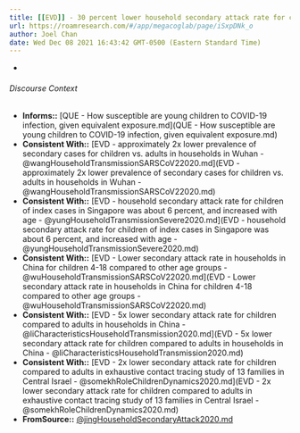 ```yaml
---
title: [[EVD]] - 30 percent lower household secondary attack rate for children vs. adults, ~2x lower than older adults, in Guangzhou - [[@jingHouseholdSecondaryAttack2020]]
url: https://roamresearch.com/#/app/megacoglab/page/iSxpDNk_o
author: Joel Chan
date: Wed Dec 08 2021 16:43:42 GMT-0500 (Eastern Standard Time)
---
```


- 

###### Discourse Context

- **Informs::** [QUE - How susceptible are young children to COVID-19 infection, given equivalent exposure.md](QUE - How susceptible are young children to COVID-19 infection, given equivalent exposure.md)
- **Consistent With::** [EVD - approximately 2x lower prevalence of secondary cases for children vs. adults in households in Wuhan - @wangHouseholdTransmissionSARSCoV22020.md](EVD - approximately 2x lower prevalence of secondary cases for children vs. adults in households in Wuhan - @wangHouseholdTransmissionSARSCoV22020.md)
- **Consistent With::** [EVD - household secondary attack rate for children of index cases in Singapore was about 6 percent, and increased with age - @yungHouseholdTransmissionSevere2020.md](EVD - household secondary attack rate for children of index cases in Singapore was about 6 percent, and increased with age - @yungHouseholdTransmissionSevere2020.md)
- **Consistent With::** [EVD - Lower secondary attack rate in households in China for children 4-18 compared to other age groups - @wuHouseholdTransmissionSARSCoV22020.md](EVD - Lower secondary attack rate in households in China for children 4-18 compared to other age groups - @wuHouseholdTransmissionSARSCoV22020.md)
- **Consistent With::** [EVD - 5x lower secondary attack rate for children compared to adults in households in China - @liCharacteristicsHouseholdTransmission2020.md](EVD - 5x lower secondary attack rate for children compared to adults in households in China - @liCharacteristicsHouseholdTransmission2020.md)
- **Consistent With::** [EVD - 2x lower secondary attack rate for children compared to adults in exhaustive contact tracing study of 13 families in Central Israel - @somekhRoleChildrenDynamics2020.md](EVD - 2x lower secondary attack rate for children compared to adults in exhaustive contact tracing study of 13 families in Central Israel - @somekhRoleChildrenDynamics2020.md)
- **FromSource::** [@jingHouseholdSecondaryAttack2020.md](@jingHouseholdSecondaryAttack2020.md)

